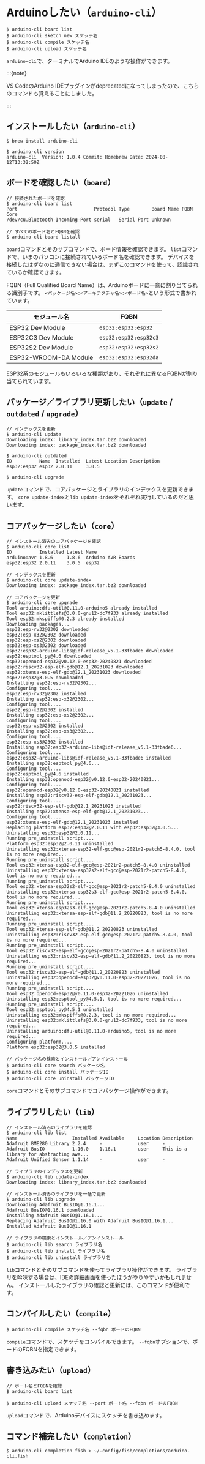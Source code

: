 # Arduinoしたい（`arduino-cli`）

```console
$ arduino-cli board list
$ arduino-cli sketch new スケッチ名
$ arduino-cli compile スケッチ名
$ arduino-cli upload スケッチ名
```

`arduino-cli`で、ターミナルでArduino IDEのような操作ができます。

:::{note}

VS CodeのArduino IDEプラグインがdeprecatedになってしまったので、こちらのコマンドも覚えることにしました。

:::

## インストールしたい（`arduino-cli`）

```console
$ brew install arduino-cli

$ arduino-cli version
arduino-cli  Version: 1.0.4 Commit: Homebrew Date: 2024-08-12T13:32:50Z
```

## ボードを確認したい（`board`）

```console
// 接続されたボードを確認
$ arduino-cli board list
Port                            Protocol Type        Board Name FQBN Core
/dev/cu.Bluetooth-Incoming-Port serial   Serial Port Unknown

// すべてのボード名とFQBNを確認
$ arduino-cli board listall
```

`board`コマンドとそのサブコマンドで、ボード情報を確認できます。
`list`コマンドで、いまのパソコンに接続されているボード名を確認できます。
デバイスを接続したはずなのに通信できない場合は、まずこのコマンドを使って、認識されているか確認できます。

FQBN（Full Qualified Board Name）は、Arduinoボードに一意に割り当てられる識別子です。
`<パッケージ名>:<アーキテクチャ名>:<ボード名>`という形式で書かれています。

| モジュール名 | FQBN |
|---|---|
| ESP32 Dev Module | `esp32:esp32:esp32` |
| ESP32C3 Dev Module | `esp32:esp32:esp32c3` |
| ESP32S2 Dev Module | `esp32:esp32:esp32s2` |
| ESP32-WROOM-DA Module | `esp32:esp32:esp32da` |

ESP32系のモジュールもいろいろな種類があり、それぞれに異なるFQBNが割り当てられています。

## パッケージ／ライブラリ更新したい（`update` / `outdated` / `upgrade`）

```console
// インデックスを更新
$ arduino-cli update
Downloading index: library_index.tar.bz2 downloaded
Downloading index: package_index.tar.bz2 downloaded

$ arduino-cli outdated
ID          Name  Installed  Latest Location Description
esp32:esp32 esp32 2.0.11     3.0.5

$ arduino-cli upgrade
```

`update`コマンドで、コアパッケージとライブラリのインデックスを更新できます。
`core update-index`と`lib update-index`をそれぞれ実行しているのだと思います。

## コアパッケージしたい（`core`）

```console
// インストール済みのコアパッケージを確認
$ arduino-cli core list
ID          Installed Latest Name
arduino:avr 1.8.6     1.8.6  Arduino AVR Boards
esp32:esp32 2.0.11    3.0.5  esp32

// インデックスを更新
$ arduino-cli core update-index
Downloading index: package_index.tar.bz2 downloaded

// コアパッケージを更新
$ arduino-cli core upgrade
Tool arduino:dfu-util@0.11.0-arduino5 already installed
Tool esp32:mklittlefs@3.0.0-gnu12-dc7f933 already installed
Tool esp32:mkspiffs@0.2.3 already installed
Downloading packages...
esp32:esp-rv32@2302 downloaded
esp32:esp-x32@2302 downloaded
esp32:esp-xs2@2302 downloaded
esp32:esp-xs3@2302 downloaded
esp32:esp32-arduino-libs@idf-release_v5.1-33fbade6 downloaded
esp32:esptool_py@4.6 downloaded
esp32:openocd-esp32@v0.12.0-esp32-20240821 downloaded
esp32:riscv32-esp-elf-gdb@12.1_20231023 downloaded
esp32:xtensa-esp-elf-gdb@12.1_20231023 downloaded
esp32:esp32@3.0.5 downloaded
Installing esp32:esp-rv32@2302...
Configuring tool....
esp32:esp-rv32@2302 installed
Installing esp32:esp-x32@2302...
Configuring tool....
esp32:esp-x32@2302 installed
Installing esp32:esp-xs2@2302...
Configuring tool....
esp32:esp-xs2@2302 installed
Installing esp32:esp-xs3@2302...
Configuring tool....
esp32:esp-xs3@2302 installed
Installing esp32:esp32-arduino-libs@idf-release_v5.1-33fbade6...
Configuring tool....
esp32:esp32-arduino-libs@idf-release_v5.1-33fbade6 installed
Installing esp32:esptool_py@4.6...
Configuring tool....
esp32:esptool_py@4.6 installed
Installing esp32:openocd-esp32@v0.12.0-esp32-20240821...
Configuring tool....
esp32:openocd-esp32@v0.12.0-esp32-20240821 installed
Installing esp32:riscv32-esp-elf-gdb@12.1_20231023...
Configuring tool....
esp32:riscv32-esp-elf-gdb@12.1_20231023 installed
Installing esp32:xtensa-esp-elf-gdb@12.1_20231023...
Configuring tool....
esp32:xtensa-esp-elf-gdb@12.1_20231023 installed
Replacing platform esp32:esp32@2.0.11 with esp32:esp32@3.0.5...
Uninstalling esp32:esp32@2.0.11...
Running pre_uninstall script....
Platform esp32:esp32@2.0.11 uninstalled
Uninstalling esp32:xtensa-esp32-elf-gcc@esp-2021r2-patch5-8.4.0, tool is no more required...
Running pre_uninstall script....
Tool esp32:xtensa-esp32-elf-gcc@esp-2021r2-patch5-8.4.0 uninstalled
Uninstalling esp32:xtensa-esp32s2-elf-gcc@esp-2021r2-patch5-8.4.0, tool is no more required...
Running pre_uninstall script....
Tool esp32:xtensa-esp32s2-elf-gcc@esp-2021r2-patch5-8.4.0 uninstalled
Uninstalling esp32:xtensa-esp32s3-elf-gcc@esp-2021r2-patch5-8.4.0, tool is no more required...
Running pre_uninstall script....
Tool esp32:xtensa-esp32s3-elf-gcc@esp-2021r2-patch5-8.4.0 uninstalled
Uninstalling esp32:xtensa-esp-elf-gdb@11.2_20220823, tool is no more required...
Running pre_uninstall script....
Tool esp32:xtensa-esp-elf-gdb@11.2_20220823 uninstalled
Uninstalling esp32:riscv32-esp-elf-gcc@esp-2021r2-patch5-8.4.0, tool is no more required...
Running pre_uninstall script....
Tool esp32:riscv32-esp-elf-gcc@esp-2021r2-patch5-8.4.0 uninstalled
Uninstalling esp32:riscv32-esp-elf-gdb@11.2_20220823, tool is no more required...
Running pre_uninstall script....
Tool esp32:riscv32-esp-elf-gdb@11.2_20220823 uninstalled
Uninstalling esp32:openocd-esp32@v0.11.0-esp32-20221026, tool is no more required...
Running pre_uninstall script....
Tool esp32:openocd-esp32@v0.11.0-esp32-20221026 uninstalled
Uninstalling esp32:esptool_py@4.5.1, tool is no more required...
Running pre_uninstall script....
Tool esp32:esptool_py@4.5.1 uninstalled
Uninstalling esp32:mkspiffs@0.2.3, tool is no more required...
Uninstalling esp32:mklittlefs@3.0.0-gnu12-dc7f933, tool is no more required...
Uninstalling arduino:dfu-util@0.11.0-arduino5, tool is no more required...
Configuring platform....
Platform esp32:esp32@3.0.5 installed

// パッケージ名の検索とインストール／アンインストール
$ arduino-cli core search パッケージ名
$ arduino-cli core install パッケージID
$ arduino-cli core uninstall パッケージID
```

`core`コマンドとそのサブコマンドでコアパッケージ操作ができます。

## ライブラリしたい（`lib`）

```console
// インストール済みのライブラリを確認
$ arduino-cli lib list
Name                    Installed Available     Location Description
Adafruit BME280 Library 2.2.4     -             user     -
Adafruit BusIO          1.16.0    1.16.1        user     This is a library for abstracting awa...
Adafruit Unified Sensor 1.1.14    -             user     -

// ライブラリのインデックスを更新
$ arduino-cli lib update-index
Downloading index: library_index.tar.bz2 downloaded

// インストール済みのライブラリを一括で更新
$ arduino-cli lib upgrade
Downloading Adafruit BusIO@1.16.1...
Adafruit BusIO@1.16.1 downloaded
Installing Adafruit BusIO@1.16.1...
Replacing Adafruit BusIO@1.16.0 with Adafruit BusIO@1.16.1...
Installed Adafruit BusIO@1.16.1

// ライブラリの検索とインストール／アンインストール
$ arduino-cli lib search ライブラリ名
$ arduino-cli lib install ライブラリ名
$ arduino-cli lib uninstall ライブラリ名
```

`lib`コマンドとそのサブコマンドを使ってライブラリ操作ができます。
ライブラリを吟味する場合は、IDEの詳細画面を使ったほうがやりやすいかもしれません。
インストールしたライブラリの確認と更新には、このコマンドが便利です。

## コンパイルしたい（`compile`）

```console
$ arduino-cli compile スケッチ名 --fqbn ボードのFQBN
```

`compile`コマンドで、スケッチをコンパイルできます。
`--fqbn`オプションで、ボードのFQBNを指定できます。

## 書き込みたい（`upload`）

```console
// ポート名とFQBNを確認
$ arduino-cli board list

$ arduino-cli upload スケッチ名 --port ポート名 --fqbn ボードのFQBN
```

`upload`コマンドで、Arduinoデバイスにスケッチを書き込めます。

## コマンド補完したい（`completion`）

```console
$ arduino-cli completion fish > ~/.config/fish/completions/arduino-cli.fish
```
